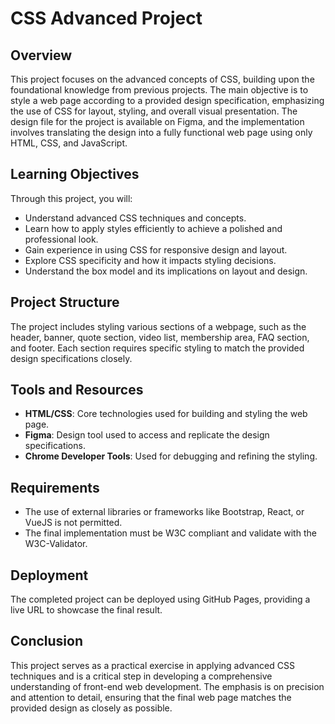 # CSS Advanced Project

## Overview

This project focuses on the advanced concepts of CSS, building upon the foundational knowledge from previous projects. The main objective is to style a web page according to a provided design specification, emphasizing the use of CSS for layout, styling, and overall visual presentation. The design file for the project is available on Figma, and the implementation involves translating the design into a fully functional web page using only HTML, CSS, and JavaScript.

## Learning Objectives

Through this project, you will:

- Understand advanced CSS techniques and concepts.
- Learn how to apply styles efficiently to achieve a polished and professional look.
- Gain experience in using CSS for responsive design and layout.
- Explore CSS specificity and how it impacts styling decisions.
- Understand the box model and its implications on layout and design.

## Project Structure

The project includes styling various sections of a webpage, such as the header, banner, quote section, video list, membership area, FAQ section, and footer. Each section requires specific styling to match the provided design specifications closely.

## Tools and Resources

- **HTML/CSS**: Core technologies used for building and styling the web page.
- **Figma**: Design tool used to access and replicate the design specifications.
- **Chrome Developer Tools**: Used for debugging and refining the styling.

## Requirements

- The use of external libraries or frameworks like Bootstrap, React, or VueJS is not permitted.
- The final implementation must be W3C compliant and validate with the W3C-Validator.

## Deployment

The completed project can be deployed using GitHub Pages, providing a live URL to showcase the final result.

## Conclusion

This project serves as a practical exercise in applying advanced CSS techniques and is a critical step in developing a comprehensive understanding of front-end web development. The emphasis is on precision and attention to detail, ensuring that the final web page matches the provided design as closely as possible.
